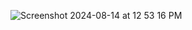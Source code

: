 ![Screenshot 2024-08-14 at 12 53 16 PM](https://github.com/user-attachments/assets/ac5c115a-04a6-4e62-b2ee-4ebd65248380)
